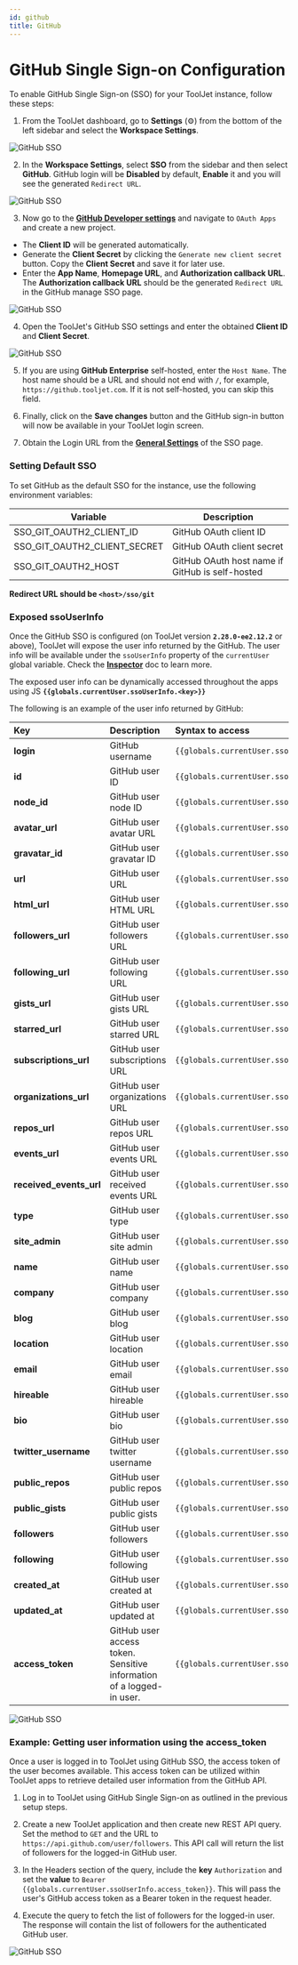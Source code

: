 ```yaml
---
id: github
title: GitHub
---
```


# GitHub Single Sign-on Configuration

To enable GitHub Single Sign-on (SSO) for your ToolJet instance, follow these steps:

1. From the ToolJet dashboard, go to **Settings** (⚙️) from the bottom of the left sidebar and select the **Workspace Settings**.

  <div style={{textAlign: 'center'}}>
    <img  className="screenshot-full" src="/img/sso/git/workset.png" alt="GitHub SSO" />
  </div>

2. In the **Workspace Settings**, select **SSO** from the sidebar and then select **GitHub**. GitHub login will be **Disabled** by default, **Enable** it and you will see the generated `Redirect URL`.
  
  <div style={{textAlign: 'center'}}>
    <img  className="screenshot-full" src="/img/sso/git/ssogit.png" alt="GitHub SSO" />
  </div>

3. Now go to the **[GitHub Developer settings](https://github.com/settings/developers)** and navigate to `OAuth Apps` and create a new project.
  - The **Client ID** will be generated automatically.
  - Generate the **Client Secret** by clicking the `Generate new client secret` button. Copy the **Client Secret** and save it for later use.
  - Enter the **App Name**, **Homepage URL**, and **Authorization callback URL**. The **Authorization callback URL** should be the generated `Redirect URL` in the GitHub manage SSO page.

  <div style={{textAlign: 'center'}}>
    <img  className="screenshot-full" src="/img/sso/git/gitdev.png" alt="GitHub SSO" />
  </div>

4. Open the ToolJet's GitHub SSO settings and enter the obtained **Client ID** and **Client Secret**.

  <div style={{textAlign: 'center'}}>
    <img  className="screenshot-full" src="/img/sso/git/ssogit.png" alt="GitHub SSO" />
  </div>

5. If you are using **GitHub Enterprise** self-hosted, enter the `Host Name`. The host name should be a URL and should not end with `/`, for example, `https://github.tooljet.com`. If it is not self-hosted, you can skip this field.

6. Finally, click on the **Save changes** button and the GitHub sign-in button will now be available in your ToolJet login screen.

7. Obtain the Login URL from the **[General Settings](/docs/user-authentication/general-settings#login-url)** of the SSO page.

### Setting Default SSO

To set GitHub as the default SSO for the instance, use the following environment variables:

| Variable                              | Description                                                   |
| ------------------------------------- | -----------------------------------------------------------   |
| SSO_GIT_OAUTH2_CLIENT_ID              | GitHub OAuth client ID                                        |
| SSO_GIT_OAUTH2_CLIENT_SECRET          | GitHub OAuth client secret                                    |
| SSO_GIT_OAUTH2_HOST                   | GitHub OAuth host name if GitHub is self-hosted               |

**Redirect URL should be `<host>/sso/git`**

### Exposed ssoUserInfo

Once the GitHub SSO is configured (on ToolJet version **`2.28.0-ee2.12.2`** or above), ToolJet will expose the user info returned by the GitHub. The user info will be available under the `ssoUserInfo` property of the `currentUser` global variable. Check the **[Inspector](/docs/how-to/use-inspector)** doc to learn more.

The exposed user info can be dynamically accessed throughout the apps using JS **`{{globals.currentUser.ssoUserInfo.<key>}}`**

The following is an example of the user info returned by GitHub:

| Key | Description | Syntax to access |
|:--- |:----------- |:---------------- |
| **login** | GitHub username | `{{globals.currentUser.ssoUserInfo.login}}` |
| **id** | GitHub user ID | `{{globals.currentUser.ssoUserInfo.id}}` |
| **node_id** | GitHub user node ID | `{{globals.currentUser.ssoUserInfo.node_id}}` |
| **avatar_url** | GitHub user avatar URL | `{{globals.currentUser.ssoUserInfo.avatar_url}}` |
| **gravatar_id** | GitHub user gravatar ID | `{{globals.currentUser.ssoUserInfo.gravatar_id}}` |
| **url** | GitHub user URL | `{{globals.currentUser.ssoUserInfo.url}}` |
| **html_url** | GitHub user HTML URL | `{{globals.currentUser.ssoUserInfo.html_url}}` |
| **followers_url** | GitHub user followers URL | `{{globals.currentUser.ssoUserInfo.followers_url}}` |
| **following_url** | GitHub user following URL | `{{globals.currentUser.ssoUserInfo.following_url}}` |
| **gists_url** | GitHub user gists URL | `{{globals.currentUser.ssoUserInfo.gists_url}}` |
| **starred_url** | GitHub user starred URL | `{{globals.currentUser.ssoUserInfo.starred_url}}` |
| **subscriptions_url** | GitHub user subscriptions URL | `{{globals.currentUser.ssoUserInfo.subscriptions_url}}` |
| **organizations_url** | GitHub user organizations URL | `{{globals.currentUser.ssoUserInfo.organizations_url}}` |
| **repos_url** | GitHub user repos URL | `{{globals.currentUser.ssoUserInfo.repos_url}}` |
| **events_url** | GitHub user events URL | `{{globals.currentUser.ssoUserInfo.events_url}}` |
| **received_events_url** | GitHub user received events URL | `{{globals.currentUser.ssoUserInfo.received_events_url}}` |
| **type** | GitHub user type | `{{globals.currentUser.ssoUserInfo.type}}` |
| **site_admin** | GitHub user site admin | `{{globals.currentUser.ssoUserInfo.site_admin}}` |
| **name** | GitHub user name | `{{globals.currentUser.ssoUserInfo.name}}` |
| **company** | GitHub user company | `{{globals.currentUser.ssoUserInfo.company}}` |
| **blog** | GitHub user blog | `{{globals.currentUser.ssoUserInfo.blog}}` |
| **location** | GitHub user location | `{{globals.currentUser.ssoUserInfo.location}}` |
| **email** | GitHub user email | `{{globals.currentUser.ssoUserInfo.email}}` |
| **hireable** | GitHub user hireable | `{{globals.currentUser.ssoUserInfo.hireable}}` |
| **bio** | GitHub user bio | `{{globals.currentUser.ssoUserInfo.bio}}` |
| **twitter_username** | GitHub user twitter username | `{{globals.currentUser.ssoUserInfo.twitter_username}}` |
| **public_repos** | GitHub user public repos | `{{globals.currentUser.ssoUserInfo.public_repos}}` |
| **public_gists** | GitHub user public gists | `{{globals.currentUser.ssoUserInfo.public_gists}}` |
| **followers** | GitHub user followers | `{{globals.currentUser.ssoUserInfo.followers}}` |
| **following** | GitHub user following | `{{globals.currentUser.ssoUserInfo.following}}` |
| **created_at** | GitHub user created at | `{{globals.currentUser.ssoUserInfo.created_at}}` |
| **updated_at** | GitHub user updated at | `{{globals.currentUser.ssoUserInfo.updated_at}}` |
| **access_token** | GitHub user access token. Sensitive information of a logged-in user. | `{{globals.currentUser.ssoUserInfo.access_token}}` |

<div style={{textAlign: 'center'}}>
  <img  className="screenshot-full" src="/img/sso/git/ssogithub.png" alt="GitHub SSO" />
</div>

### Example: Getting user information using the access_token

Once a user is logged in to ToolJet using GitHub SSO, the access token of the user becomes available. This access token can be utilized within ToolJet apps to retrieve detailed user information from the GitHub API.

1. Log in to ToolJet using GitHub Single Sign-on as outlined in the previous setup steps.

2. Create a new ToolJet application and then create new REST API query. Set the method to `GET` and the URL to `https://api.github.com/user/followers`. This API call will return the list of followers for the logged-in GitHub user.

3. In the Headers section of the query, include the **key** `Authorization` and set the **value** to `Bearer {{globals.currentUser.ssoUserInfo.access_token}}`. This will pass the user's GitHub access token as a Bearer token in the request header.

5. Execute the query to fetch the list of followers for the logged-in user. The response will contain the list of followers for the authenticated GitHub user.

<div style={{textAlign: 'center'}}>
  <img  className="screenshot-full" src="/img/sso/git/queryresults.png" alt="GitHub SSO" />
</div>